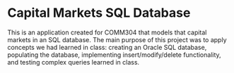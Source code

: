 # Capital Markets SQL Database
This is an application created for COMM304 that models that capital markets in an SQL database.
The main purpose of this project was to apply concepts we had learned in class: creating an Oracle SQL database, populating the database, implementing insert/modify/delete functionality, and testing complex queries learned in class.
